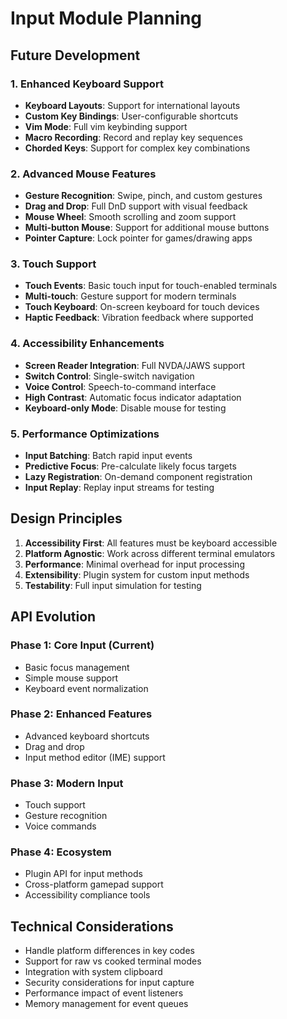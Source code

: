 # Input Module Planning

## Future Development

### 1. Enhanced Keyboard Support
- **Keyboard Layouts**: Support for international layouts
- **Custom Key Bindings**: User-configurable shortcuts
- **Vim Mode**: Full vim keybinding support
- **Macro Recording**: Record and replay key sequences
- **Chorded Keys**: Support for complex key combinations

### 2. Advanced Mouse Features
- **Gesture Recognition**: Swipe, pinch, and custom gestures
- **Drag and Drop**: Full DnD support with visual feedback
- **Mouse Wheel**: Smooth scrolling and zoom support
- **Multi-button Mouse**: Support for additional mouse buttons
- **Pointer Capture**: Lock pointer for games/drawing apps

### 3. Touch Support
- **Touch Events**: Basic touch input for touch-enabled terminals
- **Multi-touch**: Gesture support for modern terminals
- **Touch Keyboard**: On-screen keyboard for touch devices
- **Haptic Feedback**: Vibration feedback where supported

### 4. Accessibility Enhancements
- **Screen Reader Integration**: Full NVDA/JAWS support
- **Switch Control**: Single-switch navigation
- **Voice Control**: Speech-to-command interface
- **High Contrast**: Automatic focus indicator adaptation
- **Keyboard-only Mode**: Disable mouse for testing

### 5. Performance Optimizations
- **Input Batching**: Batch rapid input events
- **Predictive Focus**: Pre-calculate likely focus targets
- **Lazy Registration**: On-demand component registration
- **Input Replay**: Replay input streams for testing

## Design Principles

1. **Accessibility First**: All features must be keyboard accessible
2. **Platform Agnostic**: Work across different terminal emulators
3. **Performance**: Minimal overhead for input processing
4. **Extensibility**: Plugin system for custom input methods
5. **Testability**: Full input simulation for testing

## API Evolution

### Phase 1: Core Input (Current)
- Basic focus management
- Simple mouse support
- Keyboard event normalization

### Phase 2: Enhanced Features
- Advanced keyboard shortcuts
- Drag and drop
- Input method editor (IME) support

### Phase 3: Modern Input
- Touch support
- Gesture recognition
- Voice commands

### Phase 4: Ecosystem
- Plugin API for input methods
- Cross-platform gamepad support
- Accessibility compliance tools

## Technical Considerations

- Handle platform differences in key codes
- Support for raw vs cooked terminal modes
- Integration with system clipboard
- Security considerations for input capture
- Performance impact of event listeners
- Memory management for event queues